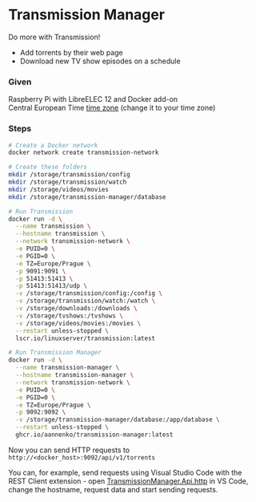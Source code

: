# Transmission Manager
Do more with Transmission!<br>
- Add torrents by their web page
- Download new TV show episodes on a schedule

### Given
Raspberry Pi with LibreELEC 12 and Docker add-on<br>
Central European Time [time zone](https://en.wikipedia.org/wiki/List_of_tz_database_time_zones) (change it to your time zone)

### Steps
```bash
# Create a Docker network
docker network create transmission-network

# Create these folders
mkdir /storage/transmission/config
mkdir /storage/transmission/watch
mkdir /storage/videos/movies
mkdir /storage/transmission-manager/database

# Run Transmission
docker run -d \
  --name transmission \
  --hostname transmission \
  --network transmission-network \
  -e PUID=0 \
  -e PGID=0 \
  -e TZ=Europe/Prague \
  -p 9091:9091 \
  -p 51413:51413 \
  -p 51413:51413/udp \
  -v /storage/transmission/config:/config \
  -v /storage/transmission/watch:/watch \
  -v /storage/downloads:/downloads \
  -v /storage/tvshows:/tvshows \
  -v /storage/videos/movies:/movies \
  --restart unless-stopped \
  lscr.io/linuxserver/transmission:latest

# Run Transmission Manager
docker run -d \
  --name transmission-manager \
  --hostname transmission-manager \
  --network transmission-network \
  -e PUID=0 \
  -e PGID=0 \
  -e TZ=Europe/Prague \
  -p 9092:9092 \
  -v /storage/transmission-manager/database:/app/database \
  --restart unless-stopped \
  ghcr.io/aannenko/transmission-manager:latest
```

Now you can send HTTP requests to `http://<docker_host>:9092/api/v1/torrents`

You can, for example, send requests using Visual Studio Code with the REST Client extension - open [TransmissionManager.Api.http](src/TransmissionManager.Api/TransmissionManager.Api.http) in VS Code, change the hostname, request data and start sending requests.
